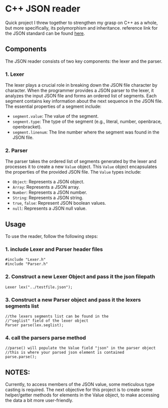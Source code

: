 # C++ JSON reader 

Quick project I threw together to strengthen my grasp
on C++ as a whole, but more specifically, its polymorphism and inheritance.
reference link for the JSON standard can be found [here](https://www.json.org/json-en.html).


## Components
The JSON reader consists of two key components: the lexer and the parser.
### 1. Lexer

The lexer plays a crucial role in breaking down the JSON file character by character. When the programmer provides a JSON parser to the lexer, it analyzes the input JSON file and forms an ordered list of segments. Each segment contains key information about the next sequence in the JSON file. The essential properties of a segment include:

- `segment.value`: The value of the segment.
- `segment.type`: The type of the segment (e.g., literal, number, openbrace, openbracket).
- `segment.linenum`: The line number where the segment was found in the JSON file.

### 2. Parser

The parser takes the ordered list of segments generated by the lexer and processes it to create a new `Value` object. This `Value` object encapsulates the properties of the provided JSON file. The `Value` types include:

- `Object`: Represents a JSON object.
- `Array`: Represents a JSON array.
- `Number`: Represents a JSON number.
- `String`: Represents a JSON string.
- `true`, `false`: Represent JSON boolean values.
- `null`: Represents a JSON null value.

## Usage
To use the reader, follow the following steps:
### 1. include Lexer and Parser header files

    #include "Lexer.h"
    #include "Parser.h"

### 2. Construct a new Lexer Object and pass it the json filepath
    
    Lexer lex("../testfile.json");

### 3. Construct a new Parser object and pass it the lexers segments list

    //the lexers segments list can be found in the 
    //"seglist" field of the lexer object
    Parser parse(lex.seglist);

### 4. call the parsers parse method
    
    //parse() will populate the Value field "json" in the parser object
    //this is where your parsed json element is contained
    parse.parse();

## NOTES:

Currently, to access members of the JSON value, some meticulous type casting is required.
The next objective for this project is to create some helper/getter methods for elements in the Value object, 
to make accessing the data a bit more user-friendly.